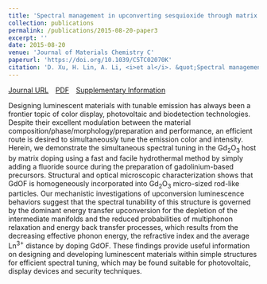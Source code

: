 ```yaml
---
title: 'Spectral management in upconverting sesquioxide through matrix doping'
collection: publications
permalink: /publications/2015-08-20-paper3
excerpt: ''
date: 2015-08-20
venue: 'Journal of Materials Chemistry C'
paperurl: 'https://doi.org/10.1039/C5TC02070K'
citation: 'D. Xu, H. Lin, A. Li, <i>et al</i>. &quot;Spectral management in upconverting sesquioxide through matrix doping&quot;, <i>Journal of Materials Chemistry C</i>, 2015, 3, 9869-9876.'
---
```

[Journal URL](https://pubs.rsc.org/en/content/articlelanding/2015/TC/C5TC02070K)&emsp;[PDF](/files/paper3.pdf)&emsp;[Supplementary Information](/files/paper3-si.pdf)

Designing luminescent materials with tunable emission has always been a frontier topic of color display, photovoltaic and biodetection technologies. Despite their excellent modulation between the material composition/phase/morphology/preparation and performance, an efficient route is desired to simultaneously tune the emission color and intensity. Herein, we demonstrate the simultaneous spectral tuning in the Gd$_2$O$_3$ host by matrix doping using a fast and facile hydrothermal method by simply adding a fluoride source during the preparation of gadolinium-based precursors. Structural and optical microscopic characterization shows that GdOF is homogeneously incorporated into Gd$_2$O$_3$ micro-sized rod-like particles. Our mechanistic investigations of upconversion luminescence behaviors suggest that the spectral tunability of this structure is governed by the dominant energy transfer upconversion for the depletion of the intermediate manifolds and the reduced probabilities of multiphonon relaxation and energy back transfer processes, which results from the decreasing effective phonon energy, the refractive index and the average Ln$^{3+}$ distance by doping GdOF. These findings provide useful information on designing and developing luminescent materials within simple structures for efficient spectral tuning, which may be found suitable for photovoltaic, display devices and security techniques.